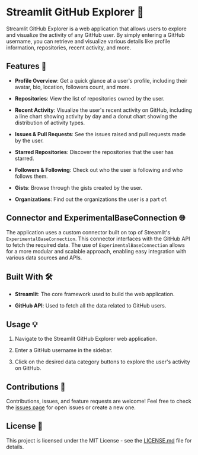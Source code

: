 # Streamlit GitHub Explorer 🚀

Streamlit GitHub Explorer is a web application that allows users to explore and visualize the activity of any GitHub user. By simply entering a GitHub username, you can retrieve and visualize various details like profile information, repositories, recent activity, and more.

## Features 🌟

- **Profile Overview**: Get a quick glance at a user's profile, including their avatar, bio, location, followers count, and more.
  
- **Repositories**: View the list of repositories owned by the user.
  
- **Recent Activity**: Visualize the user's recent activity on GitHub, including a line chart showing activity by day and a donut chart showing the distribution of activity types.
  
- **Issues & Pull Requests**: See the issues raised and pull requests made by the user.
  
- **Starred Repositories**: Discover the repositories that the user has starred.
  
- **Followers & Following**: Check out who the user is following and who follows them.
  
- **Gists**: Browse through the gists created by the user.
  
- **Organizations**: Find out the organizations the user is a part of.

## Connector and ExperimentalBaseConnection 🌐

The application uses a custom connector built on top of Streamlit's `ExperimentalBaseConnection`. This connector interfaces with the GitHub API to fetch the required data. The use of `ExperimentalBaseConnection` allows for a more modular and scalable approach, enabling easy integration with various data sources and APIs.

## Built With 🛠️

- **Streamlit**: The core framework used to build the web application.
  
- **GitHub API**: Used to fetch all the data related to GitHub users.

## Usage 💡

1. Navigate to the Streamlit GitHub Explorer web application.
  
2. Enter a GitHub username in the sidebar.
  
3. Click on the desired data category buttons to explore the user's activity on GitHub.

## Contributions 🤝

Contributions, issues, and feature requests are welcome! Feel free to check the [issues page](#) for open issues or create a new one.

## License 📄

This project is licensed under the MIT License - see the [LICENSE.md](LICENSE.md) file for details.
